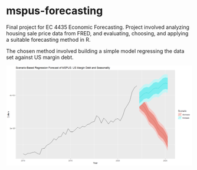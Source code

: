 
# mspus-forecasting
Final project for EC 4435 Economic Forecasting. Project involved analyzing housing sale price data from FRED, and evaluating, choosing, and applying a suitable forecasting method in R.

The chosen method involved building a simple model regressing the data set against US margin debt.

![RegressionForecast](https://github.com/positive-vibrations/mspus-forecasting/blob/main/assets/images/mspus-regression-forecast.png?raw=true)


